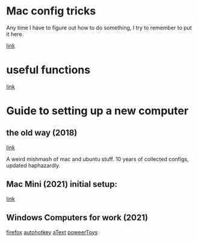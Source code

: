 # Mac config tricks

Any time I have to figure out how to do something, I try to remember to put it here.

[link](mac_config_tricks.md)

# useful functions

[link](useful_functions.md)

# Guide to setting up a new computer

## the old way (2018)

[link](README_orig.md)

A weird mishmash of mac and ubuntu stuff. 10 years of collected configs, updated haphazardly.

## Mac Mini (2021) initial setup:

[link](logs/mac_mini_2021.md)

## Windows Computers for work (2021)

[firefox](firefox.md)
[autohotkey](autohotkey.md)
[aText](aText.md)
[poweerToys](powerToys.md)
